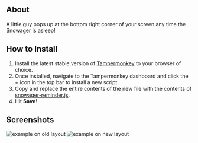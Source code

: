 ## About
A little guy pops up at the bottom right corner of your screen any time the Snowager is asleep!

## How to Install
1. Install the latest stable version of [Tampermonkey](https://www.tampermonkey.net/) to your browser of choice.
2. Once installed, navigate to the Tampermonkey dashboard and click the + icon in the top bar to install a new script.
3. Copy and replace the entire contents of the new file with the contents of [snowager-reminder.js](https://github.com/neekko/neopets/blob/main/userscripts/snowager-reminder/snowager-reminder.js).
4. Hit **Save**!

## Screenshots
![example on old layout](https://imgur.com/qVhyuFy.png)
![example on new layout](https://imgur.com/j2Ia4bc.png)